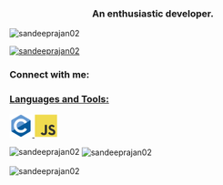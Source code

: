 <h3 align="center">An enthusiastic developer.</h3>

<p align="left"> <img src="https://komarev.com/ghpvc/?username=sandeeprajan02&label=Profile%20views&color=0e75b6&style=flat" alt="sandeeprajan02" /> </p>

<p align="left"> <a href="https://github.com/ryo-ma/github-profile-trophy"><img src="https://github-profile-trophy.vercel.app/?username=sandeeprajan02" alt="sandeeprajan02" /></a> </p>

<h3 align="left">Connect with me:</h3>
  <a href="https://www.linkedin.com/in/sandeep-r-84a5211b2/" target="_blank" rel="noreferrer">

<p align="left">
</p>

<h3 align="left">Languages and Tools:</h3>
<p align="left"> <a href="https://www.cprogramming.com/" target="_blank" rel="noreferrer"> <img src="https://raw.githubusercontent.com/devicons/devicon/master/icons/c/c-original.svg" alt="c" width="40" height="40"/> </a> <a href="https://developer.mozilla.org/en-US/docs/Web/JavaScript" target="_blank" rel="noreferrer"> <img src="https://raw.githubusercontent.com/devicons/devicon/master/icons/javascript/javascript-original.svg" alt="javascript" width="40" height="40"/> </a> </p>

<p><img align="left" src="https://github-readme-stats.vercel.app/api/top-langs?username=sandeeprajan02&show_icons=true&locale=en&layout=compact" alt="sandeeprajan02" /></p>

<p>&nbsp;<img align="center" src="https://github-readme-stats.vercel.app/api?username=sandeeprajan02&show_icons=true&locale=en" alt="sandeeprajan02" /></p>

<p><img align="center" src="https://github-readme-streak-stats.herokuapp.com/?user=sandeeprajan02&" alt="sandeeprajan02" /></p>
